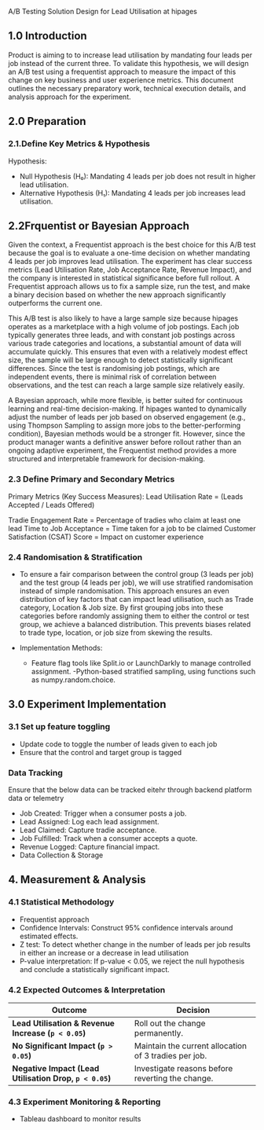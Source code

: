 
A/B Testing Solution Design for Lead Utilisation at hipages

## 1.0 Introduction

Product is aiming to to increase lead utilisation by mandating four leads per job instead of the current three. To validate this hypothesis, we will design an A/B test using a frequentist approach to measure the impact of this change on key business and user experience metrics. This document outlines the necessary preparatory work, technical execution details, and analysis approach for the experiment.

## 2.0 Preparation
###  2.1.Define Key Metrics & Hypothesis
Hypothesis:
- Null Hypothesis (H₀): Mandating 4 leads per job does not result in higher lead utilisation.
- Alternative Hypothesis (H₁): Mandating 4 leads per job increases lead utilisation.

## 2.2Frquentist or Bayesian Approach

Given the context, a Frequentist approach is the best choice for this A/B test because the goal is to evaluate a one-time decision on whether mandating 4 leads per job improves lead utilisation. The experiment has clear success metrics (Lead Utilisation Rate, Job Acceptance Rate, Revenue Impact), and the company is interested in statistical significance before full rollout. A Frequentist approach allows us to fix a sample size, run the test, and make a binary decision based on whether the new approach significantly outperforms the current one.

This A/B test is also likely to have a large sample size because hipages operates as a marketplace with a high volume of job postings. Each job typically generates three leads, and with constant job postings across various trade categories and locations, a substantial amount of data will accumulate quickly. This ensures that even with a relatively modest effect size, the sample will be large enough to detect statistically significant differences. Since the test is randomising job postings, which are independent events, there is minimal risk of correlation between observations, and the test can reach a large sample size relatively easily.

A Bayesian approach, while more flexible, is better suited for continuous learning and real-time decision-making. If hipages wanted to dynamically adjust the number of leads per job based on observed engagement (e.g., using Thompson Sampling to assign more jobs to the better-performing condition), Bayesian methods would be a stronger fit. However, since the product manager wants a definitive answer before rollout rather than an ongoing adaptive experiment, the Frequentist method provides a more structured and interpretable framework for decision-making.

### 2.3 Define Primary and Secondary Metrics
Primary Metrics (Key Success Measures): Lead Utilisation Rate = (Leads Accepted / Leads Offered)

Tradie Engagement Rate = Percentage of tradies who claim at least one lead
Time to Job Acceptance = Time taken for a job to be claimed
Customer Satisfaction (CSAT) Score = Impact on customer experience

### 2.4 Randomisation & Stratification

- To ensure a fair comparison between the control group (3 leads per job) and the test group (4 leads per job), we will use stratified randomisation instead of simple randomisation. This approach ensures an even distribution of key factors that can impact lead utilisation, such as Trade category, Location & Job size. By first grouping jobs into these categories before randomly assigning them to either the control or test group, we achieve a balanced distribution. This prevents biases related to trade type, location, or job size from skewing the results.

- Implementation Methods:
  - Feature flag tools like Split.io or LaunchDarkly to manage controlled assignment.
    -Python-based stratified sampling, using functions such as numpy.random.choice.



## 3.0 Experiment Implementation

### 3.1 Set up feature toggling
- Update code to toggle the number of leads given to each job
- Ensure that the control and target group is tagged

### Data Tracking 
Ensure that the below data can be tracked eitehr through backend platform data or telemetry 
- Job Created: Trigger when a consumer posts a job.
- Lead Assigned: Log each lead assignment.
- Lead Claimed: Capture tradie acceptance.
- Job Fulfilled: Track when a consumer accepts a quote.
- Revenue Logged: Capture financial impact.
- Data Collection & Storage


## 4. Measurement & Analysis

### 4.1 Statistical Methodology

- Frequentist approach
- Confidence Intervals: Construct 95% confidence intervals around estimated effects.
- Z test: To detect whether change in the number of leads per job results in either an increase or a decrease in lead utilisation
- P-value interpretation: If p-value < 0.05, we reject the null hypothesis and conclude a statistically significant impact.

### 4.2 Expected Outcomes & Interpretation

| Outcome | Decision |
|---------|----------|
| **Lead Utilisation & Revenue Increase (`p < 0.05`)** | Roll out the change permanently. |
| **No Significant Impact (`p > 0.05`)** | Maintain the current allocation of 3 tradies per job. |
| **Negative Impact (Lead Utilisation Drop, `p < 0.05`)** | Investigate reasons before reverting the change. |


### 4.3 Experiment Monitoring & Reporting
- Tableau dashboard to monitor results
